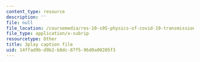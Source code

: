 ```yaml
---
content_type: resource
description: ''
file: null
file_location: /coursemedia/res-10-s95-physics-of-covid-19-transmission-fall-2020/14ffad9bd9b2b8dc87f596d0a00205f3_nOW0xBef6rg.srt
file_type: application/x-subrip
resourcetype: Other
title: 3play caption file
uid: 14ffad9b-d9b2-b8dc-87f5-96d0a00205f3
---
```

